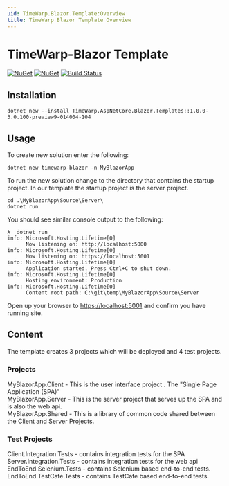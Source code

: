 ```yaml
---
uid: TimeWarp.Blazor.Template:Overview
title: TimeWarp Blazor Template Overview
---
```


# TimeWarp-Blazor Template

[![NuGet](https://img.shields.io/nuget/v/TimeWarp.AspNetCore.Blazor.Templates.svg)](https://www.nuget.org/packages/TimeWarp.AspNetCore.Blazor.Templates/)
[![NuGet](https://img.shields.io/nuget/dt/TimeWarp.AspNetCore.Blazor.Templates.svg)](https://www.nuget.org/packages/TimeWarp.AspNetCore.Blazor.Templates/)
[![Build Status](https://timewarpenterprises.visualstudio.com/timewarp-templates/_apis/build/status/TimeWarp.Blazor.Template?branchName=master)](https://timewarpenterprises.visualstudio.com/timewarp-templates/_build/latest?definitionId=20&branchName=master)

## Installation

```console
dotnet new --install TimeWarp.AspNetCore.Blazor.Templates::1.0.0-3.0.100-preview9-014004-104
```

## Usage

To create new solution enter the following:

```console
dotnet new timewarp-blazor -n MyBlazorApp
```

To run the new solution change to the directory that contains the startup project.  In our template the startup project is the server project.

```console
cd .\MyBlazorApp\Source\Server\
dotnet run
```

You should see similar console output to the following:

```console
λ  dotnet run
info: Microsoft.Hosting.Lifetime[0]
      Now listening on: http://localhost:5000
info: Microsoft.Hosting.Lifetime[0]
      Now listening on: https://localhost:5001
info: Microsoft.Hosting.Lifetime[0]
      Application started. Press Ctrl+C to shut down.
info: Microsoft.Hosting.Lifetime[0]
      Hosting environment: Production
info: Microsoft.Hosting.Lifetime[0]
      Content root path: C:\git\temp\MyBlazorApp\Source\Server
```

Open up your browser to <https://localhost:5001> and confirm you have running site.

## Content

The template creates 3 projects which will be deployed and 4 test projects.

### Projects

MyBlazorApp.Client - This is the user interface project . The "Single Page Application (SPA)"  
MyBlazorApp.Server - This is the server project that serves up the SPA and is also the web api.  
MyBlazorApp.Shared - This is a library of common code shared between the Client and Server Projects.  

### Test Projects

Client.Integration.Tests - contains integration tests for the SPA  
Server.Integration.Tests - contains integration tests for the web api  
EndToEnd.Selenium.Tests - contains Selenium based end-to-end tests.  
EndToEnd.TestCafe.Tests - contains TestCafe based end-to-end tests.  

